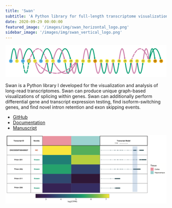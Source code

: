 ```yaml
---
title: 'Swan'
subtitle: 'A Python library for full-length transcriptome visualization and analysis'
date: 2020-09-29 00:00:00
featured_image: '/images/img/swan_horizontal_logo.png'
sidebar_image: '/images/img/swan_vertical_logo.png'
---
```

![](/images/img/swan_gene_summary.png)

Swan is a Python library I developed for the visualization and analysis of long-read transcriptomes. Swan can produce unique graph-based visualizations of splicing within genes. Swan can additionally perform differential gene and transcript expression testing, find isoform-switching genes, and find novel intron retention and exon skipping events.

* [GitHub](https://github.com/mortazavilab/swan_vis)
* [Documentation](https://freese.gitbook.io/swan/)
* [Manuscript](https://www.biorxiv.org/content/10.1101/2020.06.09.143024v1)

![](/images/img/swan_report.png)
